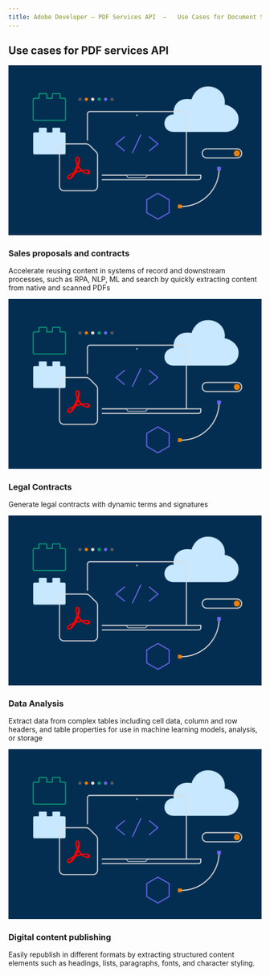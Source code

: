 ```yaml
---
title: Adobe Developer — PDF Services API  —   Use Cases for Document Services API
---
```


<!-- Resource Cards Block -->

<TitleBlock slots="heading" theme="lightest" className="titleBlock-align-left"/>

## Use cases for PDF services API

<ResourceCard slots="link, image, heading, text"  theme='lightest' width="25%" />

[](use-cases)

![Sales proposals](../images/F_Illu_DevEcoDC_discovery_banner_756x500_2x.png)

### Sales proposals and contracts

Accelerate reusing content in systems of record and downstream processes, such as RPA, NLP, ML and search by quickly extracting content from native and scanned PDFs

<ResourceCard slots="link, image, heading, text"  theme='lightest' width="25%"/>

[](/use-cases/agreements-and-contracts/legal-contracts/)

![Legal Contracts](../images/F_Illu_DevEcoDC_discovery_banner_756x500_2x.png)

### Legal Contracts

Generate legal contracts with dynamic terms and signatures

<ResourceCard slots="link, image, heading, text"  theme='lightest' width="25%"/>

[](/use-cases/content-and-data-extraction/data-analysis/)

![Data Analysis](../images/F_Illu_DevEcoDC_discovery_banner_756x500_2x.png)

### Data Analysis

Extract data from complex tables including cell data, column and row headers, and table properties for use in machine learning models, analysis, or storage

<ResourceCard slots="link, image, heading, text"  theme='lightest' width="25%"/>

[](/use-cases/content-publishing/)

![Digital content publishing](../images/F_Illu_DevEcoDC_discovery_banner_756x500_2x.png)

### Digital content publishing

Easily republish in different formats by extracting structured content elements such as headings, lists, paragraphs, fonts, and character styling.

